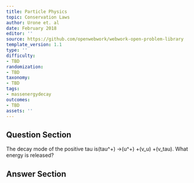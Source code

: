 ```yaml
---
title: Particle Physics
topic: Conservation Laws
author: Urone et. al
date: February 2018
editor: ''
source: https://github.com/openwebwork/webwork-open-problem-library
template_version: 1.1
type: ''
difficulty:
- TBD
randomization:
- TBD
taxonomy:
- TBD
tags:
- massenergydecay
outcomes:
- TBD
assets: ''
---
```


## Question Section 

The decay mode of the positive tau is(tau^+) &#8594;(u^+) +(v_u) +(v_tau). 
What energy is released?



## Answer Section

